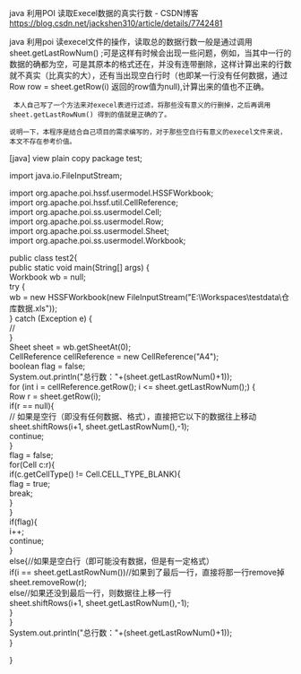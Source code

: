java 利用POI 读取Execel数据的真实行数 - CSDN博客 https://blog.csdn.net/jackshen310/article/details/7742481

 java 利用poi 读execel文件的操作，读取总的数据行数一般是通过调用 sheet.getLastRowNum() ;可是这样有时候会出现一些问题，例如，当其中一行的数据的确都为空，可是其原本的格式还在，并没有连带删除，这样计算出来的行数就不真实（比真实的大），还有当出现空白行时（也即某一行没有任何数据，通过Row row = sheet.getRow(i) 返回的row值为null),计算出来的值也不正确。

     本人自己写了一个方法来对execel表进行过滤，将那些没有意义的行删掉，之后再调用sheet.getLastRowNum() 得到的值就是正确的了。

    说明一下，本程序是结合自己项目的需求编写的，对于那些空白行有意义的execel文件来说，本文不存在参考价值。

[java] view plain copy
package test;  
  
import java.io.FileInputStream;  
  
import org.apache.poi.hssf.usermodel.HSSFWorkbook;  
import org.apache.poi.hssf.util.CellReference;  
import org.apache.poi.ss.usermodel.Cell;  
import org.apache.poi.ss.usermodel.Row;  
import org.apache.poi.ss.usermodel.Sheet;  
import org.apache.poi.ss.usermodel.Workbook;  
  
public class test2{  
    public static void main(String[] args) {  
        Workbook wb = null;  
        try {  
            wb = new HSSFWorkbook(new FileInputStream("E:\\Workspaces\\testdata\\仓库数据.xls"));  
        } catch (Exception e) {  
              //  
        }  
        Sheet sheet = wb.getSheetAt(0);  
        CellReference cellReference = new CellReference("A4");  
        boolean flag = false;  
        System.out.println("总行数："+(sheet.getLastRowNum()+1));  
        for (int i = cellReference.getRow(); i <= sheet.getLastRowNum();) {  
            Row r = sheet.getRow(i);  
            if(r == null){  
                // 如果是空行（即没有任何数据、格式），直接把它以下的数据往上移动  
                sheet.shiftRows(i+1, sheet.getLastRowNum(),-1);  
                continue;  
            }  
            flag = false;  
            for(Cell c:r){  
                if(c.getCellType() != Cell.CELL_TYPE_BLANK){  
                    flag = true;  
                    break;  
                }  
            }  
            if(flag){  
                i++;  
                continue;  
            }  
            else{//如果是空白行（即可能没有数据，但是有一定格式）  
                if(i == sheet.getLastRowNum())//如果到了最后一行，直接将那一行remove掉  
                    sheet.removeRow(r);  
                else//如果还没到最后一行，则数据往上移一行  
                    sheet.shiftRows(i+1, sheet.getLastRowNum(),-1);  
            }  
        }  
        System.out.println("总行数："+(sheet.getLastRowNum()+1));  
    }  
      
}  



